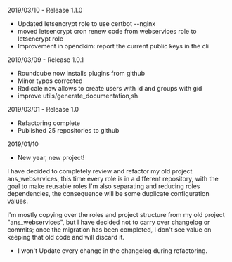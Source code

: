 

2019/03/10  - Release 1.1.0
* Updated letsencrypt role to use certbot --nginx
* moved letsencrypt cron renew code from webservices role to letsencrypt role
* Improvement in opendkim: report the current public keys in the cli

2019/03/09 - Release 1.0.1
* Roundcube now installs plugins from github
* Minor typos corrected
* Radicale now allows to create users with id and groups with gid
* improve utils/generate_documentation,sh

2019/03/01 - Release 1.0 
* Refactoring complete 
* Published 25 repositories to github

2019/01/10 
* New year, new project! 

I have decided to completely review and refactor my old project ans_webservices,
this time every role is in a different repository, with the goal to make reusable roles
I'm also separating and reducing roles dependencies, the consequence will be some duplicate
configuration values.

I'm mostly copying over the roles and project structure from my old project "ans_webservices", but 
I have decided not to carry over changelog or commits; once the migration has been completed, 
I don't see value on keeping that old code and will discard it. 

* I won't Update every change in the changelog during refactoring. 
